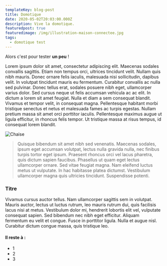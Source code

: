 ```yaml
---
templateKey: blog-post
title: Domotique
date: 2020-05-02T20:03:00.000Z
description: Vive la domotique.
featuredpost: true
featuredimage: /img/illustration-maison-connectee.jpg
tags:
  - domotique test
---
```

Alors c'est pour tester **un peu** !

Lorem ipsum dolor sit amet, consectetur adipiscing elit. Maecenas sodales convallis sagittis. Etiam non tempus orci, ultrices tincidunt velit. Nullam quis nibh mauris. Donec ornare felis iaculis, malesuada nisi sollicitudin, dapibus velit. In volutpat tincidunt mauris eu fermentum. Curabitur convallis ac nulla sed pulvinar. Donec tellus erat, sodales posuere nibh eget, ullamcorper varius dolor. Sed cursus neque ut felis accumsan vehicula ac ac elit. In dictum a lorem sit amet feugiat. Nulla et diam a sem consequat blandit. Vivamus et tempor velit, in consequat magna. Pellentesque habitant morbi tristique senectus et netus et malesuada fames ac turpis egestas. Nullam pretium massa sit amet orci porttitor iaculis. Pellentesque maximus augue ut ligula efficitur, in rhoncus felis tempor. Ut tristique massa at risus tempus, id consequat lorem blandit.

![Chaise](/img/illustration-maison-connectee.jpg "Chaise")

> Quisque bibendum sit amet nibh sed venenatis. Maecenas sodales, ipsum eget accumsan volutpat, lectus nulla gravida nulla, nec finibus turpis tortor eget ipsum. Praesent rhoncus orci vel lacus pharetra, quis dictum sapien faucibus. Phasellus ut quam eget lectus ullamcorper ornare. Sed vitae feugiat magna. Nam eleifend luctus metus ut vulputate. In hac habitasse platea dictumst. Vestibulum ullamcorper magna quis ultricies tincidunt. Suspendisse potenti.

### Titre

Vivamus cursus auctor tellus. Nam ullamcorper sagittis sem in volutpat. Mauris auctor, lectus ut luctus rutrum, leo mauris rutrum dui, quis facilisis lacus nisi at metus. Vestibulum dolor mi, hendrerit lobortis elit vel, vulputate consequat sapien. Sed bibendum nec nibh eget efficitur. Aliquam fermentum eu velit et congue. Fusce in porttitor ligula. Nulla et augue nisl. Curabitur dictum congue massa, quis tristique leo.

#### Il reste à :

* 1
* 2
* 3